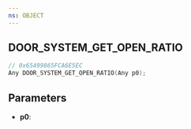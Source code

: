 ```yaml
---
ns: OBJECT
---
```

## DOOR_SYSTEM_GET_OPEN_RATIO

```c
// 0x65499865FCA6E5EC
Any DOOR_SYSTEM_GET_OPEN_RATIO(Any p0);
```

## Parameters
* **p0**:
